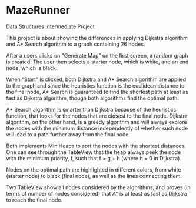 # MazeRunner
Data Structures Intermediate Project


This project is about showing the differences in applying Dijkstra algorithm and A* Search algorithm to a graph containing 26 nodes.

After a users clicks on "Generate Map" on the first screen, a random graph is created. The user then selects a starter node, which is white, and an end node, which is black.

When "Start" is clicked, both Dijkstra and A* Search algorithm are applied to the graph and since the heuristics function is the euclidean distance to the final node, A* Search is guaranteed to find the shortest path at least as fast as Dijkstra algorithm, though both algorithms find the optimal path.

A* Search algorithm is smarter than Dijkstra because of the heuristics function, that looks for the nodes that are closest to the final node. Dijkstra algorithm, on the other hand, is a greedy algorithm and will always explore the nodes with the minimum distance independently of whether such node will lead to a path further away from the final node.

Both implements Min Heaps to sort the nodes with the shortest distances. One can see through the TableView that the heap always peek the node with the minimum priority, f, such that f = g + h (where h = 0 in Dijkstra).

Nodes on the optimal path are highlighted in different colors, from white (starter node) to black (final node), as well as the lines connecting them.

Two TableView show all nodes considered by the algorithms, and proves (in terms of number of nodes considered) that A* is at least as fast as Dijkstra to reach the final node.




